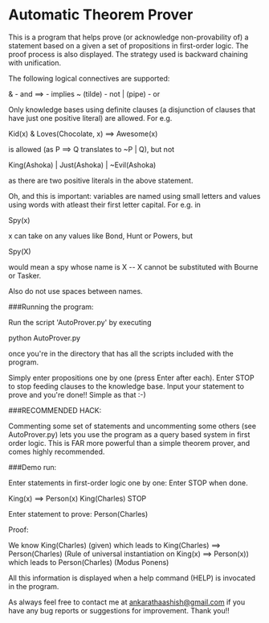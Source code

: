 # Automatic Theorem Prover

This is a program that helps prove (or acknowledge non-provability of) a statement based on a given a set of propositions in first-order logic. The proof process is also displayed. The strategy used is backward chaining with unification. 

The following logical connectives are supported:

& - and
==> - implies
~ (tilde) - not
| (pipe) - or

Only knowledge bases using definite clauses (a disjunction of clauses that have just one positive literal) are allowed. For e.g.

Kid(x) & Loves(Chocolate, x) ==> Awesome(x)

is allowed (as P ==> Q translates to ~P | Q), but not

King(Ashoka) | Just(Ashoka) | ~Evil(Ashoka)

as there are two positive literals in the above statement.

Oh, and this is important: variables are named using small letters and values using words with atleast their first letter capital. For e.g. in 

Spy(x)

x can take on any values like Bond, Hunt or Powers, but

Spy(X)

would mean a spy whose name is X -- X cannot be substituted with Bourne or Tasker.

Also do not use spaces between names.

###Running the program:

Run the script 'AutoProver.py' by executing

python AutoProver.py

once you're in the directory that has all the scripts included with the program.

Simply enter propositions one by one (press Enter after each). Enter STOP to stop feeding clauses to the knowledge base.
Input your statement to prove and you're done!! Simple as that :-)

###RECOMMENDED HACK:

Commenting some set of statements and uncommenting some others (see AutoProver.py) lets you use the program as a query based system in first order logic. This is FAR more powerful than a simple theorem prover, and comes highly recommended.

###Demo run:

Enter statements in first-order logic one by one:
Enter STOP when done.

King(x) ==> Person(x)
King(Charles)
STOP

Enter statement to prove: Person(Charles)

Proof:

We know King(Charles) (given)
which leads to King(Charles) ==> Person(Charles) (Rule of universal instantiation on King(x) ==> Person(x))
which leads to Person(Charles) (Modus Ponens)


All this information is displayed when a help command (HELP) is invocated in the program.

As always feel free to contact me at ankarathaashish@gmail.com if you have any bug reports or suggestions for improvement. Thank you!!


